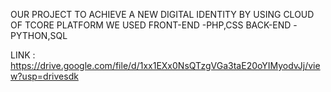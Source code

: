 OUR PROJECT TO ACHIEVE A NEW DIGITAL IDENTITY BY USING CLOUD OF TCORE PLATFORM
 WE USED  FRONT-END -PHP,CSS
          BACK-END  -PYTHON,SQL

LINK :   https://drive.google.com/file/d/1xx1EXx0NsQTzgVGa3taE20oYIMyodvJj/view?usp=drivesdk        
